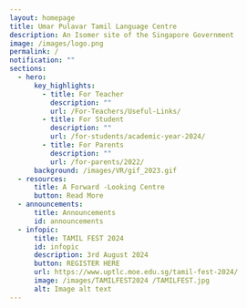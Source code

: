 ```yaml
---
layout: homepage
title: Umar Pulavar Tamil Language Centre
description: An Isomer site of the Singapore Government
image: /images/logo.png
permalink: /
notification: ""
sections:
  - hero:
      key_highlights:
        - title: For Teacher
          description: ""
          url: /For-Teachers/Useful-Links/
        - title: For Student
          description: ""
          url: /for-students/academic-year-2024/
        - title: For Parents
          description: ""
          url: /for-parents/2022/
      background: /images/VR/gif_2023.gif
  - resources:
      title: A Forward -Looking Centre
      button: Read More
  - announcements:
      title: Announcements
      id: announcements
  - infopic:
      title: TAMIL FEST 2024
      id: infopic
      description: 3rd August 2024
      button: REGISTER HERE
      url: https://www.uptlc.moe.edu.sg/tamil-fest-2024/
      image: /images/TAMILFEST2024 /TAMILFEST.jpg
      alt: Image alt text
---
```

